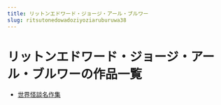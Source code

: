 ```yaml
---
title: リットンエドワード・ジョージ・アール・ブルワー
slug: ritsutonedowadoziyoziaruburuwa38
---
```


# リットンエドワード・ジョージ・アール・ブルワーの作品一覧

- [世界怪談名作集](shijieguaitanmingzuoji63)

